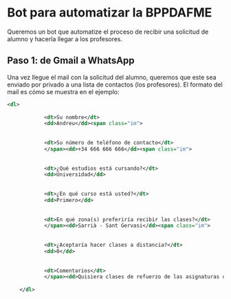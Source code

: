 # Bot para automatizar la BPPDAFME
Queremos un bot que automatize el proceso de recibir una solicitud de alumno y hacerla llegar a los profesores.

## Paso 1: de Gmail a WhatsApp
Una vez llegue el mail con la solicitud del alumno, queremos que este sea enviado por privado a una lista de contactos (los profesores).
El formato del mail es cómo se muestra en el ejemplo:
```xml
<dl>
        
            <dt>Su nombre</dt>
            <dd>Andreu</dd><span class="im">
        
        
            <dt>Su número de teléfono de contacto</dt>
            </span><dd>+34 666 666 666</dd><span class="im">
        
        
            <dt>¿Qué estudios está cursando?</dt>
            <dd>Universidad</dd>
        
        
            <dt>¿En qué curso está usted?</dt>
            <dd>Primero</dd>
        
        
            <dt>En qué zona(s) preferiría recibir las clases?</dt>
            </span><dd>Sarrià - Sant Gervasi</dd><span class="im">
        
        
            <dt>¿Aceptaría hacer clases a distancia?</dt>
            <dd>0</dd>
        
        
            <dt>Comentarios</dt>
            </span><dd>Quisiera clases de refuerzo de las asignaturas de cálculo y álgebra, que son las que más me cuestan de momento.</dd>
        
    </dl>
```
